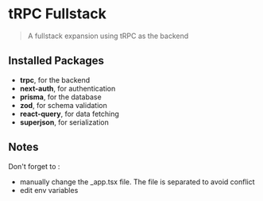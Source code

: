 # tRPC Fullstack

> A fullstack expansion using tRPC as the backend

## Installed Packages

- **trpc**, for the backend
- **next-auth**, for authentication
- **prisma**, for the database
- **zod**, for schema validation
- **react-query**, for data fetching
- **superjson**, for serialization

## Notes

Don't forget to :
- manually change the _app.tsx file. The file is separated to avoid conflict
- edit env variables
